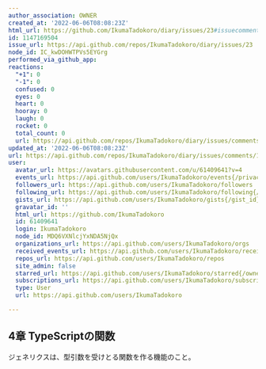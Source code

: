 ```yaml
---
author_association: OWNER
created_at: '2022-06-06T08:08:23Z'
html_url: https://github.com/IkumaTadokoro/diary/issues/23#issuecomment-1147169504
id: 1147169504
issue_url: https://api.github.com/repos/IkumaTadokoro/diary/issues/23
node_id: IC_kwDOHWTPVs5EYGrg
performed_via_github_app: 
reactions:
  "+1": 0
  "-1": 0
  confused: 0
  eyes: 0
  heart: 0
  hooray: 0
  laugh: 0
  rocket: 0
  total_count: 0
  url: https://api.github.com/repos/IkumaTadokoro/diary/issues/comments/1147169504/reactions
updated_at: '2022-06-06T08:08:23Z'
url: https://api.github.com/repos/IkumaTadokoro/diary/issues/comments/1147169504
user:
  avatar_url: https://avatars.githubusercontent.com/u/61409641?v=4
  events_url: https://api.github.com/users/IkumaTadokoro/events{/privacy}
  followers_url: https://api.github.com/users/IkumaTadokoro/followers
  following_url: https://api.github.com/users/IkumaTadokoro/following{/other_user}
  gists_url: https://api.github.com/users/IkumaTadokoro/gists{/gist_id}
  gravatar_id: ''
  html_url: https://github.com/IkumaTadokoro
  id: 61409641
  login: IkumaTadokoro
  node_id: MDQ6VXNlcjYxNDA5NjQx
  organizations_url: https://api.github.com/users/IkumaTadokoro/orgs
  received_events_url: https://api.github.com/users/IkumaTadokoro/received_events
  repos_url: https://api.github.com/users/IkumaTadokoro/repos
  site_admin: false
  starred_url: https://api.github.com/users/IkumaTadokoro/starred{/owner}{/repo}
  subscriptions_url: https://api.github.com/users/IkumaTadokoro/subscriptions
  type: User
  url: https://api.github.com/users/IkumaTadokoro

---
```

## 4章 TypeScriptの関数

ジェネリクスは、型引数を受けとる関数を作る機能のこと。

